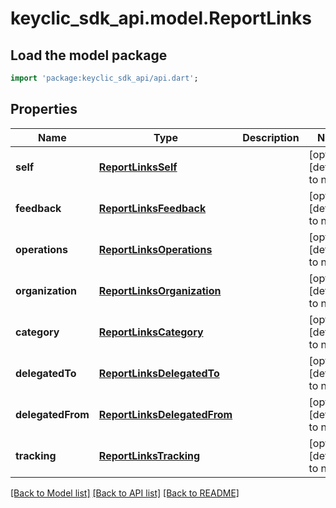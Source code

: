 # keyclic_sdk_api.model.ReportLinks

## Load the model package
```dart
import 'package:keyclic_sdk_api/api.dart';
```

## Properties
Name | Type | Description | Notes
------------ | ------------- | ------------- | -------------
**self** | [**ReportLinksSelf**](ReportLinksSelf.md) |  | [optional] [default to null]
**feedback** | [**ReportLinksFeedback**](ReportLinksFeedback.md) |  | [optional] [default to null]
**operations** | [**ReportLinksOperations**](ReportLinksOperations.md) |  | [optional] [default to null]
**organization** | [**ReportLinksOrganization**](ReportLinksOrganization.md) |  | [optional] [default to null]
**category** | [**ReportLinksCategory**](ReportLinksCategory.md) |  | [optional] [default to null]
**delegatedTo** | [**ReportLinksDelegatedTo**](ReportLinksDelegatedTo.md) |  | [optional] [default to null]
**delegatedFrom** | [**ReportLinksDelegatedFrom**](ReportLinksDelegatedFrom.md) |  | [optional] [default to null]
**tracking** | [**ReportLinksTracking**](ReportLinksTracking.md) |  | [optional] [default to null]

[[Back to Model list]](../README.md#documentation-for-models) [[Back to API list]](../README.md#documentation-for-api-endpoints) [[Back to README]](../README.md)


